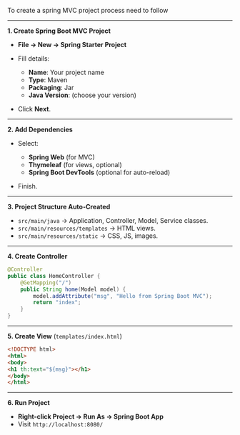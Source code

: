 To create a spring MVC project process need to follow

---

**1. Create Spring Boot MVC Project**

* **File → New → Spring Starter Project**
* Fill details:

  * **Name**: Your project name
  * **Type**: Maven
  * **Packaging**: Jar
  * **Java Version**: (choose your version)
* Click **Next**.

---

**2. Add Dependencies**

* Select:

  * **Spring Web** (for MVC)
  * **Thymeleaf** (for views, optional)
  * **Spring Boot DevTools** (optional for auto-reload)
* Finish.

---

**3. Project Structure Auto-Created**

* `src/main/java` → Application, Controller, Model, Service classes.
* `src/main/resources/templates` → HTML views.
* `src/main/resources/static` → CSS, JS, images.

---

**4. Create Controller**

```java
@Controller
public class HomeController {
    @GetMapping("/")
    public String home(Model model) {
        model.addAttribute("msg", "Hello from Spring Boot MVC");
        return "index";
    }
}
```

---

**5. Create View** (`templates/index.html`)

```html
<!DOCTYPE html>
<html>
<body>
<h1 th:text="${msg}"></h1>
</body>
</html>
```

---

**6. Run Project**

* **Right-click Project → Run As → Spring Boot App**
* Visit `http://localhost:8080/`

